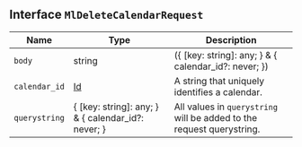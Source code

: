 ## Interface `MlDeleteCalendarRequest`

| Name | Type | Description |
| - | - | - |
| `body` | string | ({ [key: string]: any; } & { calendar_id?: never; }) | All values in `body` will be added to the request body. |
| `calendar_id` | [Id](./Id.md) | A string that uniquely identifies a calendar. |
| `querystring` | { [key: string]: any; } & { calendar_id?: never; } | All values in `querystring` will be added to the request querystring. |

